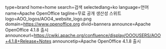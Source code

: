 type=brand
home=home
search=검색
selectedlang=ko
language=언어
name=Apache OpenOffice
tagline=무료 공개 생산성 스위트
logo=AOO_logos/AOO4_website_logo.png
domain=https://www.openoffice.org
divid=bannera
announce=Apache OpenOffice 4.1.8 출시
announceurl=https://cwiki.apache.org/confluence/display/OOOUSERS/AOO+4.1.8+Release+Notes
announcetip=Apache OpenOffice 4.1.8 출시
~~~~~~
